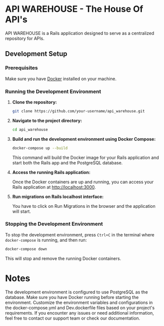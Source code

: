 # API WAREHOUSE - The House Of API's

API WAREHOUSE is a Rails application designed to serve as a centralized repository for APIs.

## Development Setup

### Prerequisites

Make sure you have [Docker](https://www.docker.com/) installed on your machine.

### Running the Development Environment

1. **Clone the repository:**

    ```bash
    git clone https://github.com/your-username/api_warehouse.git
    ```

2. **Navigate to the project directory:**

    ```bash
    cd api_warehouse
    ```

3. **Build and run the development environment using Docker Compose:**

    ```bash
    docker-compose up --build
    ```

    This command will build the Docker image for your Rails application and start both the Rails app and the PostgreSQL database.

4. **Access the running Rails application:**

    Once the Docker containers are up and running, you can access your Rails application at [http://localhost:3000](http://localhost:3000).

5. **Run migrations on Rails localhost interface:**

    You have to click on Run Migrations in the browser and the application will start.

### Stopping the Development Environment

To stop the development environment, press `Ctrl+C` in the terminal where `docker-compose` is running, and then run:

```bash
docker-compose down
```

This will stop and remove the running Docker containers.

# Notes

The development environment is configured to use PostgreSQL as the database. Make sure you have Docker running before starting the environment.
Customize the environment variables and configurations in the docker-compose.yml and Dev.dockerfile files based on your project's requirements.
If you encounter any issues or need additional information, feel free to contact our support team or check our documentation.
